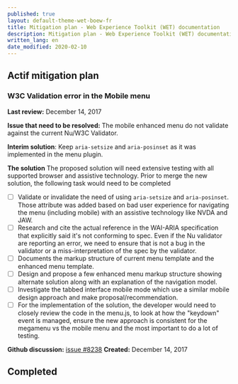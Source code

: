 ```yaml
---
published: true
layout: default-theme-wet-boew-fr
title: Mitigation plan - Web Experience Toolkit (WET) documentation
description: Mitigation plan - Web Experience Toolkit (WET) documentation
written_lang: en
date_modified: 2020-02-10
---
```



## Actif mitigation plan

### W3C Validation error in the Mobile menu

**Last review:** December 14, 2017

**Issue that need to be resolved:** The mobile enhanced menu do not validate against the current Nu/W3C Validator.

**Interim solution**: Keep ```aria-setsize``` and ```aria-posinset``` as it was implemented in the menu plugin.

**The solution**
The proposed solution will need extensive testing with all supported browser and assistive technology.
Prior to merge the new solution, the following task would need to be completed
* [ ] Validate or invalidate the need of using ```aria-setsize``` and ```aria-posinset```. Those attribute was added based on bad user experience for navigating the menu (including mobile) with an assistive technology like NVDA and JAW.
* [ ] Research and cite the actual reference in the WAI-ARIA specification that explicitly said it's not conforming to spec. Even if the Nu validator are reporting an error, we need to ensure that is not a bug in the validator or a miss-interpretation of the spec by the validator.
* [ ] Documents the markup structure of current menu template and the enhanced menu template.
* [ ] Design and propose a few enhanced menu markup structure showing alternate solution along with an explanation of the navigation model.
* [ ] Investigate the tabbed interface mobile mode which use a similar mobile design approach and make proposal/recommendation.
* [ ] For the implementation of the solution, the developer would need to closely review the code in the menu.js, to look at how the "keydown" event is managed, ensure the new approach is consistent for the megamenu vs the mobile menu and the most important to do a lot of testing.

**Github discussion:** [issue #8238](https://github.com/wet-boew/wet-boew/issues/8238)
**Created:** December 14, 2017

## Completed
